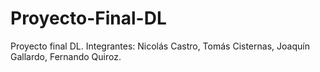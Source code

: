 # Proyecto-Final-DL
Proyecto final DL.
Integrantes: Nicolás Castro, Tomás Cisternas, Joaquín Gallardo, Fernando Quiroz.
